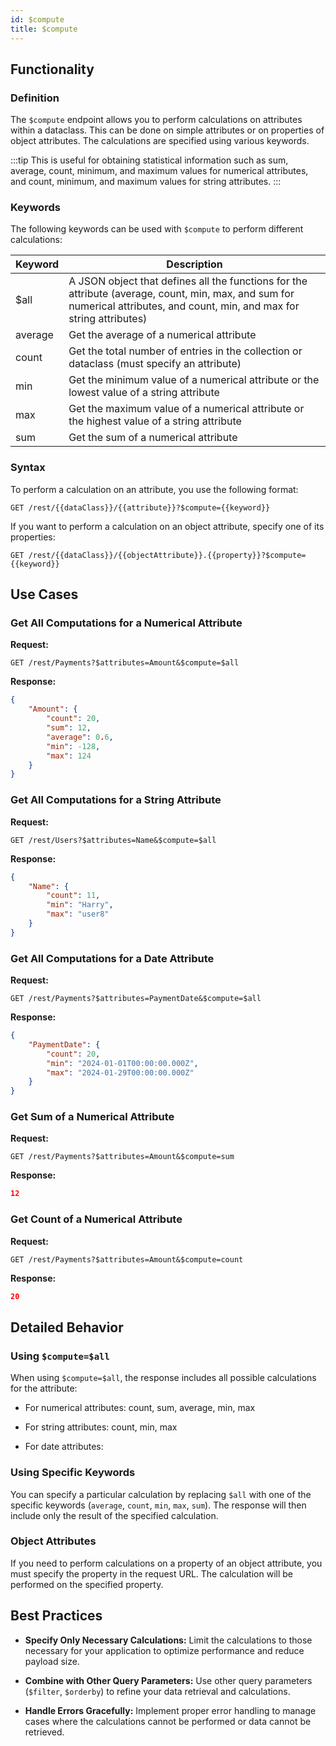 ```yaml
---
id: $compute
title: $compute 
---
```



## Functionality

### Definition

The `$compute` endpoint allows you to perform calculations on attributes within a dataclass. This can be done on simple attributes or on properties of object attributes. The calculations are specified using various keywords.

:::tip
This is useful for obtaining statistical information such as sum, average, count, minimum, and maximum values for numerical attributes, and count, minimum, and maximum values for string attributes.
:::

### Keywords

The following keywords can be used with `$compute` to perform different calculations:

| Keyword | Description |
|---------|-------------|
| $all    | A JSON object that defines all the functions for the attribute (average, count, min, max, and sum for numerical attributes, and count, min, and max for string attributes) |
| average | Get the average of a numerical attribute |
| count   | Get the total number of entries in the collection or dataclass (must specify an attribute) |
| min     | Get the minimum value of a numerical attribute or the lowest value of a string attribute |
| max     | Get the maximum value of a numerical attribute or the highest value of a string attribute |
| sum     | Get the sum of a numerical attribute |

### Syntax

To perform a calculation on an attribute, you use the following format:

```
GET /rest/{{dataClass}}/{{attribute}}?$compute={{keyword}}
```

If you want to perform a calculation on an object attribute, specify one of its properties:

```
GET /rest/{{dataClass}}/{{objectAttribute}}.{{property}}?$compute={{keyword}}
```



## Use Cases

### Get All Computations for a Numerical Attribute

**Request:**

```
GET /rest/Payments?$attributes=Amount&$compute=$all
```

**Response:**

```json
{
    "Amount": {
        "count": 20,
        "sum": 12,
        "average": 0.6,
        "min": -128,
        "max": 124
    }
}
```

### Get All Computations for a String Attribute

**Request:**

```
GET /rest/Users?$attributes=Name&$compute=$all
```

**Response:**

```json
{
    "Name": {
        "count": 11,
        "min": "Harry",
        "max": "user8"
    }
}
```

### Get All Computations for a Date Attribute

**Request:**

```
GET /rest/Payments?$attributes=PaymentDate&$compute=$all
```

**Response:**

```json
{
    "PaymentDate": {
        "count": 20,
        "min": "2024-01-01T00:00:00.000Z",
        "max": "2024-01-29T00:00:00.000Z"
    }
}
```


### Get Sum of a Numerical Attribute

**Request:**

```
GET /rest/Payments?$attributes=Amount&$compute=sum
```

**Response:**

```json
12
```



### Get Count of a Numerical Attribute

**Request:**

```
GET /rest/Payments?$attributes=Amount&$compute=count
```

**Response:**

```json
20
```




## Detailed Behavior

### Using `$compute=$all`

When using `$compute=$all`, the response includes all possible calculations for the attribute:

- For numerical attributes: count, sum, average, min, max

- For string attributes: count, min, max

- For date attributes: 


### Using Specific Keywords

You can specify a particular calculation by replacing `$all` with one of the specific keywords (`average`, `count`, `min`, `max`, `sum`). The response will then include only the result of the specified calculation.

### Object Attributes

If you need to perform calculations on a property of an object attribute, you must specify the property in the request URL. The calculation will be performed on the specified property.



## Best Practices

- **Specify Only Necessary Calculations:** Limit the calculations to those necessary for your application to optimize performance and reduce payload size.

- **Combine with Other Query Parameters:** Use other query parameters (`$filter`, `$orderby`) to refine your data retrieval and calculations.

- **Handle Errors Gracefully:** Implement proper error handling to manage cases where the calculations cannot be performed or data cannot be retrieved.

